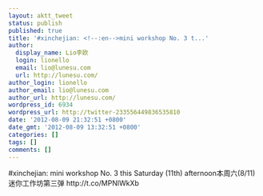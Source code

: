 ```yaml
---
layout: aktt_tweet
status: publish
published: true
title: '#xinchejian: <!--:en-->mini workshop No. 3 t...'
author:
  display_name: Lio李欧
  login: lionello
  email: lio@lunesu.com
  url: http://lunesu.com/
author_login: lionello
author_email: lio@lunesu.com
author_url: http://lunesu.com/
wordpress_id: 6934
wordpress_url: http://twitter-233556449836535810
date: '2012-08-09 21:32:51 +0800'
date_gmt: '2012-08-09 13:32:51 +0800'
categories: []
tags: []
comments: []
---
```

<p>#xinchejian: <!--:en-->mini workshop No. 3 this Saturday (11th) afternoon<!--:--><!--:zh-->本周六(8/11)迷你工作坊第三弹<!--:--> http://t.co/MPNlWkXb</p>
